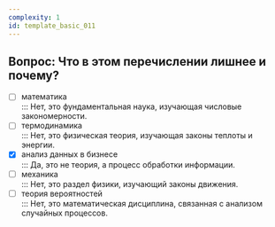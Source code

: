 ```yaml
---
complexity: 1
id: template_basic_011
---
```

## Вопрос: Что в этом перечислении лишнее и почему?

- [ ] математика  
  ::: Нет, это фундаментальная наука, изучающая числовые закономерности.  
- [ ] термодинамика  
  ::: Нет, это физическая теория, изучающая законы теплоты и энергии.  
- [x] анализ данных в бизнесе  
  ::: Да, это не теория, а процесс обработки информации.  
- [ ] механика  
  ::: Нет, это раздел физики, изучающий законы движения.  
- [ ] теория вероятностей  
  ::: Нет, это математическая дисциплина, связанная с анализом случайных процессов.